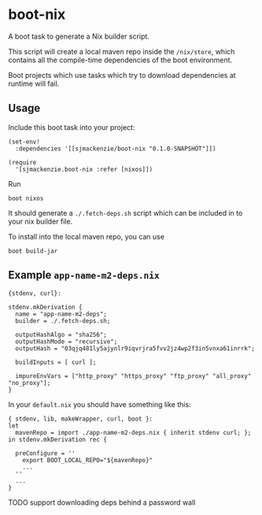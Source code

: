 # boot-nix

A boot task to generate a Nix builder script.

This script will create a local maven repo inside the `/nix/store`, which contains
all the compile-time dependencies of the boot environment.

Boot projects which use tasks which try to download dependencies at runtime will fail.


## Usage

Include this boot task into your project:

```
(set-env!
  :dependencies '[[sjmackenzie/boot-nix "0.1.0-SNAPSHOT"]])

(require
  '[sjmackenzie.boot-nix :refer [nixos]])
```

Run

```
boot nixos
```

It should generate a `./.fetch-deps.sh` script which can be included in to your nix builder file.

To install into the local maven repo, you can use

```
boot build-jar
```

## Example `app-name-m2-deps.nix`

```
{stdenv, curl}:

stdenv.mkDerivation {
  name = "app-name-m2-deps";
  builder = ./.fetch-deps.sh;

  outputHashAlgo = "sha256";
  outputHashMode = "recursive";
  outputHash = "03qjq481ly5ajynlr9iqvrjra5fvv2jz4wp2f3in5vnxa61inrrk";

  buildInputs = [ curl ];

  impureEnvVars = ["http_proxy" "https_proxy" "ftp_proxy" "all_proxy" "no_proxy"];
}

```

In your `default.nix` you should have something like this:

```
{ stdenv, lib, makeWrapper, curl, boot }:
let
  mavenRepo = import ./app-name-m2-deps.nix { inherit stdenv curl; };
in stdenv.mkDerivation rec {

  preConfigure = ''
    export BOOT_LOCAL_REPO="${mavenRepo}"
    ...
  ''
  ...
}

```
TODO support downloading deps behind a password wall
